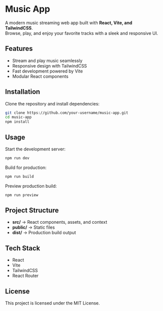 # Music App

A modern music streaming web app built with **React, Vite, and TailwindCSS**.  
Browse, play, and enjoy your favorite tracks with a sleek and responsive UI.

##  Features
-  Stream and play music seamlessly  
-  Responsive design with TailwindCSS  
-  Fast development powered by Vite  
-  Modular React components  

##  Installation

Clone the repository and install dependencies:

```bash
git clone https://github.com/your-username/music-app.git
cd music-app
npm install
```

##  Usage

Start the development server:

```bash
npm run dev
```

Build for production:

```bash
npm run build
```

Preview production build:

```bash
npm run preview
```

##  Project Structure
- **src/** → React components, assets, and context  
- **public/** → Static files  
- **dist/** → Production build output  

##  Tech Stack
- React  
- Vite  
- TailwindCSS  
- React Router  

##  License
This project is licensed under the MIT License.
